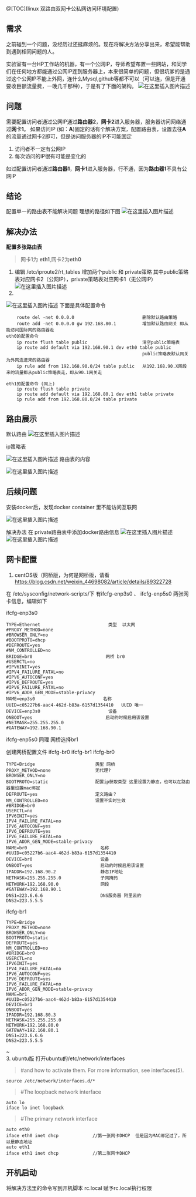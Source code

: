 ﻿@[TOC](linux 双路由双网卡公私网访问环境配置)

## 需求

之前碰到一个问题，没经历过还挺麻烦的。现在将解决方法分享出来，希望能帮助到遇到相同问题的人。

实验室有一台HP工作站的机器，有一个公网IP，导师希望布置一些网站，和同学们在任何地方都能通过公网IP连到服务器上，本来很简单的问题，但很坑爹的是通过这个公网IP不能上外网，连什么Mysql,github等都不可以（可以连，但是开通要收巨额流量费，一晚几千那种），于是有了下面的架构。
![在这里插入图片描述](https://img-blog.csdnimg.cn/20190415205357311.PNG?x-oss-process=image/watermark,type_ZmFuZ3poZW5naGVpdGk,shadow_10,text_aHR0cHM6Ly9ibG9nLmNzZG4ubmV0L3dlaXhpbl80NDY5ODA4Mg==,size_16,color_FFFFFF,t_70)

## 问题

需要配置访问者通过公网IP通过**路由器2**，**网卡2**进入服务器，服务器访问网络通过**网卡1**。
如果访问IP (如：**A**)固定的话有个解决方案，配置路由表，设置去往**A**的流量通过网卡2即可，但是访问服务器的IP不可能固定
 1. 访问者不一定有公网IP
 2. 每次访问的IP很有可能是变化的

如过配置访问者通过**路由器1**，**网卡1**进入服务器，行不通，因为**路由器1**不具有公网IP



## 结论
配置单一的路由表不能解决问题
理想的路径如下图
![在这里插入图片描述](https://img-blog.csdnimg.cn/20190415212832862.PNG?x-oss-process=image/watermark,type_ZmFuZ3poZW5naGVpdGk,shadow_10,text_aHR0cHM6Ly9ibG9nLmNzZG4ubmV0L3dlaXhpbl80NDY5ODA4Mg==,size_16,color_FFFFFF,t_70)

## 解决办法

**配置多张路由表**
>网卡1为 **eth1**,网卡2为**eth0**

  1. 编辑 /etc/iproute2/rt_tables 增加两个public 和 private策略
  其中public策略表对应网卡2（公网IP），private策略表对应网卡1（无公网IP）
	![在这里插入图片描述](https://img-blog.csdnimg.cn/20190415213524639.png)
  3. 
![在这里插入图片描述](https://img-blog.csdnimg.cn/20190415215206341.PNG?x-oss-process=image/watermark,type_ZmFuZ3poZW5naGVpdGk,shadow_10,text_aHR0cHM6Ly9ibG9nLmNzZG4ubmV0L3dlaXhpbl80NDY5ODA4Mg==,size_16,color_FFFFFF,t_70)
下面是具体配置命令

  		route del -net 0.0.0.0                          删除默认路由策略
   		route add -net 0.0.0.0 gw 192.168.80.1          增加默认路由网关 即从能访问国际网的路由器走
   	eth0的配置命令
   		ip route flush table public                     清空public策略表
   		ip route add default via 192.168.90.1 dev eth0 table public 
   														public策略表默认网关为外网连进来的路由器
   		ip rule add from 192.168.90.0/24 table public   从192.168.90.X网段来的流量都从public策略表走，即从90.1网关走
   		
    eth1的配置命令 (同上)
		ip route flush table private
		ip route add default via 192.168.80.1 dev eth1 table private
		ip rule add from 192.168.80.0/24 table private
  
##  路由展示
默认路由
  ![在这里插入图片描述](https://img-blog.csdnimg.cn/20190415215626773.PNG)

ip策略表

![在这里插入图片描述](https://img-blog.csdnimg.cn/20190415215712828.PNG)
路由表的内容

![在这里插入图片描述](https://img-blog.csdnimg.cn/20190415220218771.PNG)


## 后续问题
安装docker后，发现docker container 里不能访问互联网

![在这里插入图片描述](https://img-blog.csdnimg.cn/20190415222630709.PNG)


解决办法
在 private路由表中添加docker路由信息
![在这里插入图片描述](https://img-blog.csdnimg.cn/201904152227455.PNG)
![在这里插入图片描述](https://img-blog.csdnimg.cn/20190415222647855.PNG)

## 网卡配置
  1. centOS版（网桥版，为何是网桥版，请看
  https://blog.csdn.net/weixin_44698082/article/details/89322728
 
  在 /etc/sysconfig/network-scripts/下
有ifcfg-enp3s0 、 ifcfg-enp5s0 两张网卡信息，编辑如下

ifcfg-enp3s0
	
	TYPE=Ethernet                          类型  以太网
	#PROXY_METHOD=none
	#BROWSER_ONLY=no
	#BOOTPROTO=dhcp
	#DEFROUTE=yes
	#NM_CONTROLLED=no
	BRIDGE=br0                            网桥 br0
	#USERCTL=no
	#IPV6INIT=yes
	#IPV4_FAILURE_FATAL=no
	#IPV6_AUTOCONF=yes
	#IPV6_DEFROUTE=yes
	#IPV6_FAILURE_FATAL=no
	#IPV6_ADDR_GEN_MODE=stable-privacy
	NAME=enp3s0                          名称
	UUID=c05227b6-aac4-462d-b83a-6157d1354410   UUID 唯一
	DEVICE=enp3s0                          设备
	ONBOOT=yes                            启动的时候启用该设置
	#NETMASK=255.255.255.0
	#GATEWAY=192.168.90.1


ifcfg-enp5s0 同理 网桥选择br1

创建网桥配置文件 ifcfg-br0  ifcfg-br1
ifcfg-br0

	TYPE=Bridge                       类型 网桥
	PROXY_METHOD=none				  无代理?
	BROWSER_ONLY=no					
	BOOTPROTO=static	              配置ip获取类型 这里设置为静态，也可以在路由器里设置mac绑定
	DEFROUTE=yes                      定义路由？
	NM_CONTROLLED=no				  设置不实时生效
	#BRIDGE=br0
	USERCTL=no
	IPV6INIT=yes
	IPV4_FAILURE_FATAL=no
	IPV6_AUTOCONF=yes
	IPV6_DEFROUTE=yes
	IPV6_FAILURE_FATAL=no
	IPV6_ADDR_GEN_MODE=stable-privacy
	NAME=br0							名称
	#UUID=c05227b6-aac4-462d-b83a-6157d1354410
	DEVICE=br0                          设备
	ONBOOT=yes							启动的时候启用该设置
	IPADDR=192.168.90.2                 静态IP地址
	NETMASK=255.255.255.0				子网掩码
	NETWORK=192.168.90.0				网段
	#GATEWAY=192.168.90.1
	DNS1=223.6.6.6                      DNS服务器 阿里云的
	DNS2=223.5.5.5
ifcfg-br1

	TYPE=Bridge
	PROXY_METHOD=none
	BROWSER_ONLY=no
	BOOTPROTO=static
	DEFROUTE=yes
	NM_CONTROLLED=no
	#BRIDGE=br0
	USERCTL=no
	IPV6INIT=yes
	IPV4_FAILURE_FATAL=no
	IPV6_AUTOCONF=yes
	IPV6_DEFROUTE=yes
	IPV6_FAILURE_FATAL=no
	IPV6_ADDR_GEN_MODE=stable-privacy
	NAME=br1
	#UUID=c05227b6-aac4-462d-b83a-6157d1354410
	DEVICE=br1
	ONBOOT=yes
	IPADDR=192.168.80.3
	NETMASK=255.255.255.0
	NETWORK=192.168.80.0
	GATEWAY=192.168.80.1
	DNS1=223.6.6.6
	DNS2=223.5.5.5
~                
  3. ubuntu版
	打开ubuntu的/etc/network/interfaces
> #and how to activate them. For more information, see interfaces(5).

	source /etc/network/interfaces.d/*

> #The loopback network interface
> 
	auto lo
	iface lo inet loopback

> #The primary network interface
> 
	auto eth0
	iface eth0 inet dhcp             //第一张网卡DHCP  但是因为MAC绑定过了，所以是静态地址
	auto eth1
	iface eth1 inet dhcp             //第二张网卡DHCP

## 开机启动
将解决方法里的命令写到开机脚本 rc.local
赋予rc.local执行权限

